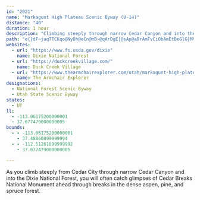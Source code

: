 ```yaml
---
id: "2021"
name: "Markagunt High Plateau Scenic Byway (U-14)"
distance: "40"
duration: 1 hour
description: "Climbing steeply through narrow Cedar Canyon and into the Dixie National Forest, the route is ablaze with color in the fall, the mountainsides covered with red maples and golden oaks."
path: "e{}dF~jaqTTCKqo@NyDh@eCn@mB~@qArDgE|@sAp@aBrAmFvCiObAmEtBeGlG}MVs@TkB?aC_@eDy@oD}FyRiBiIq@aF?k@a@yFEsEFmDRuBX_BnAmD~BsIv@cMIyE_CmNOaCJaEX_BXkAr@mAdAmAlEyDhB_C|C{Hj@{@|@}@`EuCxDqDrCgFhB{Fr@aENeB~@uSRuCd@eDpBmIdBcE~@cBvDaGzAeBzC_CbG{ChGuDtCkCbVeZdBmChAeCvBuGjQicAn@gCfByEzAoC|@qAvG{GdAeBr@gBbB{G^gAx@qApDqE~AoCb@kAt@yCtAuDb@gBb@mDE_AgAmIGeC@uBd@qC|A_F|EcJlE}LhAqBfAmAbHmFnLyJz@{@lAeBx@gCj@kGrAaFbCgI~@gBpH_IlB}ChC_FlA_BxDgDn@}@^iBHwDTsCHa@rDoGjBuBl@c@hBy@vAW|CQ~EBvAKdB]|OmEjDoAfAWxAGdOr@lF`@~JbBxG~@pCN~A\\bAXn@f@bClD~@|@rAdArAl@`KfBnBr@fDdBhATbBDhAGjCgAdEsEhFaCrA_An@s@rAqCfDcLxB_GhEyGfAmBhAgCdBuGh@mEd@sFb@gC|DuNjAqGP{BJqDSiOBaDVyE~@uGnH}\\vAsCbEuF~@eCl@kDNoHE_UCw@_@qAY[cA_@s@Fy@p@_AxC[`COlF_@x@YP[Dw@QYQUg@Om@Dq@He@z@yAx@uBRkAHeBIiCYsBc@_B_DaJUwADyBx@gEDaCy@yIKyB?{DhAoLhBmKdAoC|CyDx@k@rCmAnB]fBJ~@R~@j@|CrCfElCbCl@~O|@rAWxAmA`@q@nIeN^}@Js@B_BIk@c@{A_AsAyCkC_@g@c@sAAg@DwAd@_BhC_DXm@Hu@?eFXyAd@{@^]|B{@bB}Ah@s@xCaHn@}@`EcD`@s@R_ANwACgAKkAY_A[aDNuCT_A^}@lJ}Ot@eAzB_ClFuCxAqAbBoB|@s@jCcA|A{@lA_BZy@b@}B?}FDeAReAvAgDtAeFbA}Hl@yC`EgIv@{CTqBJsBC{BQqBiAgFs@yAsCyDcIoFy@eAs@eAm@qAi@aBe@sCiDq[QaCGaHNsD~@yMHcCE}DOiBcA_HoBsLS_BIuCHsBXyBTu@dMwa@^_BRsDGgE[aCeCmKSmASkC?sDb@oEhCyKh@aDNkEYwPDgDRqC^sClAqIdAkFlBoIbDyL`B{E\\y@|@sAtBqBxBeAvCa@x^p@~Ph@lDBbFS~A]~Ag@vBmA|AkAhGsFhEaCzJyBfPk@hFiA~HiCnAs@hB_B~@uAn@sAj@gB~Iwc@r@gCh@iAtBoC|AqAbBm@xDeAxDiBpBiA~AgAnAmAxA_CfBaFpDmLj@yAxBgDpXi[~@{Bn@sBX{ADqBK_FOsAm@eCiBcF_@_B_@mESgKBgDZmFr@{Ej@_CtDsJ`@uA~@aFx@}Gf@iB`@iA`EkHbDcItAcFnI}a@XuBd@gGNyJh@iGhB{GfCyGjCsH`AuDt@yDl@mE^sETsFj@ae@BwGEuB_@{Bc@qAcAyByCmEy@eBm@gCKmA?sADkALuAt@eCzW{q@d@sBR_CPsK^gE^aCjD}PZ_E?sCSgDkA{FuAyCsAkBwDgE_AgBc@eBi@sDyAqQcBkJ}AmFgA{CkAeCiSq^oBaD{GmMq@oBcAmFO}BEoEVsEj@kCfGyQnPme@vOi_@bPy^x@mDdCiS|@aFhAcDhAiChBeDdLoQ~QeSpJ_I|G{EjKgG|R_JrE{@jKsCfJkBpAm@`As@~@_A~@yAx@kBzCgLt@oDNeBBaBIsCUeCg@sByAuDwCqFeAuCiCyJu@sAoByBsI{GsJgK}CaGmC{IcAmFmFe\\?eDr@_Ex@sB~AoBrAcAbBuBdCyDvBeFbEkOr@yChCaMfDgS~AoHvCsJjMmYlAmEt@sFNuC@cIQuDc@gC_^k`BoCmN]gFHsGv@mGrBcHd@eCR_FMoCg@}Cg@aB}ByFk@}BYeCC{EXkCx@yDxByGfBuCn@k@zA_AlBa@rAIhABrATpGvCj@LfA?x@Sd@_@x@qALi@FqAo@yFJ{BVm@`@i@l@[hCk@^Wb@o@Ty@NyA?mCEs@c@}Au@aAm@SuC_@s@Si@c@k@s@Sk@UaAImAD}@ZaBpBaGxA_GnBmJfDkYHgB"
websites:
  - url: "https://www.fs.usda.gov/dixie"
    name: Dixie National Forest
  - url: "https://duckcreekvillage.com/"
    name: Duck Creek Village
  - url: "https://www.thearmchairexplorer.com/utah/markagunt-high-plateau-scenic-byway.php"
    name: The Armchair Explorer
designations:
  - National Forest Scenic Byway
  - Utah State Scenic Byway
states:
  - UT
ll:
  - -113.06175200000001
  - 37.677479000000005
bounds:
  - - -113.06175200000001
    - 37.48860899999994
  - - -112.51261899999992
    - 37.677479000000005

---
```


As you climb steeply from Cedar City through narrow Cedar Canyon and into the Dixie National Forest, you will often catch glimpses of Cedar Breaks National Monument ahead through breaks in the dense aspen, pine, and spruce forest.
